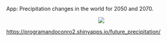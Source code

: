 App: Precipitation changes in the world for 2050 and 2070.

<div style="text-align:center"><img src="https://programandoconro.files.wordpress.com/2019/07/cropped-net-2.png?w=300" /></div>

https://programandoconro2.shinyapps.io/future_precipitation/

<div style="text-align:center"><img src="https://media.licdn.com/dms/image/C5612AQEkk4V1mJqfmA/article-inline_image-shrink_1500_2232/0?e=1575504000&v=beta&t=mByVAOCrA5QQYpwaSo882nU_-PFaziHkJ5-nLaT3wmg/></div>

